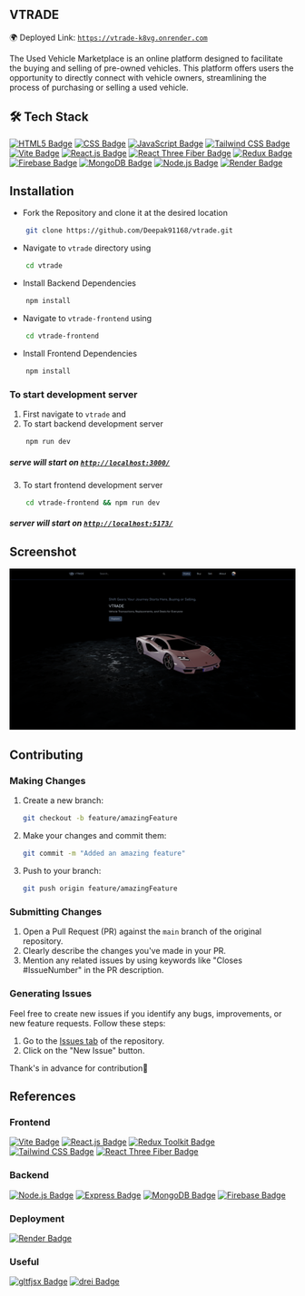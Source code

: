 ## VTRADE

🌍 Deployed Link: [`https://vtrade-k8vg.onrender.com`](https://vtrade-k8vg.onrender.com)

The Used Vehicle Marketplace is an online platform designed to facilitate the buying and selling of pre-owned vehicles. This platform offers users the opportunity to directly connect with vehicle owners, streamlining the process of purchasing or selling a used vehicle.

## 🛠 Tech Stack

[![HTML5 Badge](https://img.shields.io/badge/-HTML5-%23E34F26?style=for-the-badge&logo=html5&logoColor=white)](#)
[![CSS Badge](https://img.shields.io/badge/-CSS-%231572B6?style=for-the-badge&logo=css3&logoColor=white)](#)
[![JavaScript Badge](https://img.shields.io/badge/-JavaScript-%23F7DF1E?style=for-the-badge&logo=javascript&logoColor=black)](#)
[![Tailwind CSS Badge](https://img.shields.io/badge/-Tailwind_CSS-%2338B2AC?style=for-the-badge&logo=tailwind-css&logoColor=white)](#)
[![Vite Badge](https://img.shields.io/badge/-Vite-%23333333?style=for-the-badge&logo=vite&logoColor=white)](#)
[![React.js Badge](https://img.shields.io/badge/-React.js-%2361DAFB?style=for-the-badge&logo=react&logoColor=black)](#)
[![React Three Fiber Badge](https://img.shields.io/badge/-React_Three_Fiber-%2300C3E3?style=for-the-badge&logo=react&logoColor=black)](#)
[![Redux Badge](https://img.shields.io/badge/-Redux-%23764ABC?style=for-the-badge&logo=redux&logoColor=white)](#)
[![Firebase Badge](https://img.shields.io/badge/-Firebase-%23FFCA28?style=for-the-badge&logo=firebase&logoColor=black)](#)
[![MongoDB Badge](https://img.shields.io/badge/-MongoDB-%2347A248?style=for-the-badge&logo=mongodb&logoColor=white)](#)
[![Node.js Badge](https://img.shields.io/badge/-Node.js-%23339933?style=for-the-badge&logo=node.js&logoColor=white)](#)
[![Render Badge](https://img.shields.io/badge/-Render-%23404d59?style=for-the-badge&logo=render&logoColor=white)](#)


## Installation

- Fork the Repository and clone it at the desired location

```bash
    git clone https://github.com/Deepak91168/vtrade.git
```

- Navigate to `vtrade` directory using
```bash
    cd vtrade
```
-  Install Backend Dependencies 
```bash
    npm install
```
- Navigate to `vtrade-frontend` using
```bash
    cd vtrade-frontend
```
- Install Frontend Dependencies 
```bash
    npm install
```

### To start development server  

  1. First navigate to `vtrade` and
2. To start backend development server 

```bash
    npm run dev
```
##### serve will start on [`http://localhost:3000/`](http://localhost:3000/)

  3. To start frontend development server

```bash
    cd vtrade-frontend && npm run dev
```

##### server will start on [`http://localhost:5173/`](http://localhost:5173/)


## Screenshot
![Home](./vtrade-frontend/src/assets/images/image-1.png)


## Contributing

### Making Changes

1. Create a new branch:
    ```bash
    git checkout -b feature/amazingFeature
    ```

2. Make your changes and commit them:
    ```bash
    git commit -m "Added an amazing feature"
    ```

3. Push to your branch:
    ```bash
    git push origin feature/amazingFeature
    ```

### Submitting Changes

1. Open a Pull Request (PR) against the `main` branch of the original repository.
2. Clearly describe the changes you've made in your PR.
3. Mention any related issues by using keywords like "Closes #IssueNumber" in the PR description.

### Generating Issues

Feel free to create new issues if you identify any bugs, improvements, or new feature requests. Follow these steps:

1. Go to the [Issues tab](https://github.com/Deepak91168/vtrade/issues) of the repository.
2. Click on the "New Issue" button.

Thank's in advance for contribution🌟

## References

### Frontend
[![Vite Badge](https://img.shields.io/badge/-Vite-%23333333?style=for-the-badge&logo=vite&logoColor=white)](https://vitejs.dev/guide/)
[![React.js Badge](https://img.shields.io/badge/-React.js-%2361DAFB?style=for-the-badge&logo=react&logoColor=black)](https://legacy.reactjs.org/docs/getting-started.html)
[![Redux Toolkit Badge](https://img.shields.io/badge/-Redux_Toolkit-%23764ABC?style=for-the-badge&logo=redux&logoColor=white)](https://redux-toolkit.js.org/introduction/getting-started)
  [![Tailwind CSS Badge](https://img.shields.io/badge/-Tailwind_CSS-%2338B2AC?style=for-the-badge&logo=tailwind-css&logoColor=white)](https://v2.tailwindcss.com/docs) [![React Three Fiber Badge](https://img.shields.io/badge/-React_Three_Fiber-%232DAF78?style=for-the-badge&logo=react&logoColor=white)](https://docs.pmnd.rs/react-three-fiber/getting-started/introduction)

### Backend
[![Node.js Badge](https://img.shields.io/badge/-Node.js-%23339933?style=for-the-badge&logo=node.js&logoColor=white)](https://nodejs.org/docs/latest/api/)
[![Express Badge](https://img.shields.io/badge/-Express-%23000000?style=for-the-badge&logo=express&logoColor=white)](https://expressjs.com/)
[![MongoDB Badge](https://img.shields.io/badge/-MongoDB-%2347A248?style=for-the-badge&logo=mongodb&logoColor=white)](https://www.mongodb.com/docs/)
[![Firebase Badge](https://img.shields.io/badge/-Firebase-%23FFCA28?style=for-the-badge&logo=firebase&logoColor=black)](https://firebase.google.com/docs/web/setup)

### Deployment
[![Render Badge](https://img.shields.io/badge/-Render-%23404d59?style=for-the-badge&logo=render&logoColor=white)](https://render.com/docs)

### Useful
[![gltfjsx Badge](https://img.shields.io/badge/gltfjsx-Used-ff69b4?style=for-the-badge)](https://sbcode.net/react-three-fiber/gltfjsx/)
[![drei Badge](https://img.shields.io/badge/drei-Used-ff69b4?style=for-the-badge)](#)
